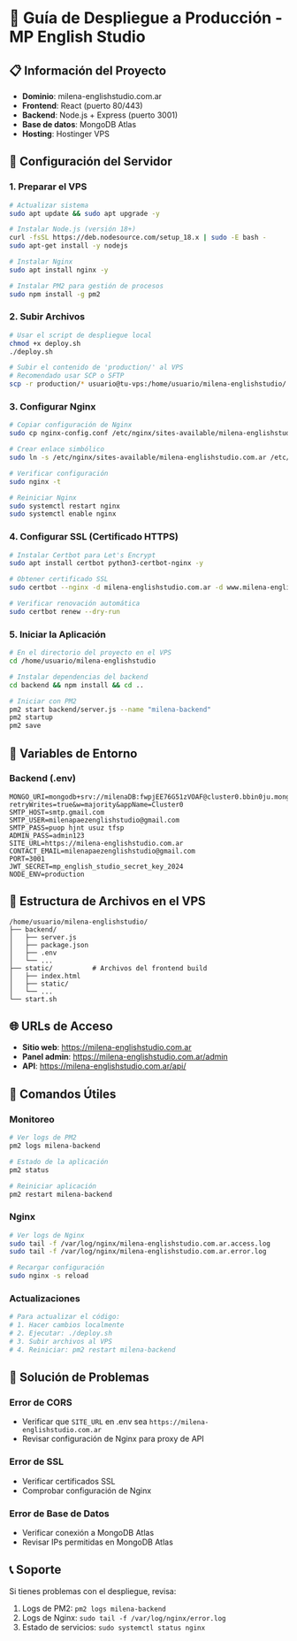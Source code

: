 # 🚀 Guía de Despliegue a Producción - MP English Studio

## 📋 Información del Proyecto
- **Dominio**: milena-englishstudio.com.ar
- **Frontend**: React (puerto 80/443)
- **Backend**: Node.js + Express (puerto 3001)
- **Base de datos**: MongoDB Atlas
- **Hosting**: Hostinger VPS

## 🔧 Configuración del Servidor

### 1. **Preparar el VPS**
```bash
# Actualizar sistema
sudo apt update && sudo apt upgrade -y

# Instalar Node.js (versión 18+)
curl -fsSL https://deb.nodesource.com/setup_18.x | sudo -E bash -
sudo apt-get install -y nodejs

# Instalar Nginx
sudo apt install nginx -y

# Instalar PM2 para gestión de procesos
sudo npm install -g pm2
```

### 2. **Subir Archivos**
```bash
# Usar el script de despliegue local
chmod +x deploy.sh
./deploy.sh

# Subir el contenido de 'production/' al VPS
# Recomendado usar SCP o SFTP
scp -r production/* usuario@tu-vps:/home/usuario/milena-englishstudio/
```

### 3. **Configurar Nginx**
```bash
# Copiar configuración de Nginx
sudo cp nginx-config.conf /etc/nginx/sites-available/milena-englishstudio.com.ar

# Crear enlace simbólico
sudo ln -s /etc/nginx/sites-available/milena-englishstudio.com.ar /etc/nginx/sites-enabled/

# Verificar configuración
sudo nginx -t

# Reiniciar Nginx
sudo systemctl restart nginx
sudo systemctl enable nginx
```

### 4. **Configurar SSL (Certificado HTTPS)**
```bash
# Instalar Certbot para Let's Encrypt
sudo apt install certbot python3-certbot-nginx -y

# Obtener certificado SSL
sudo certbot --nginx -d milena-englishstudio.com.ar -d www.milena-englishstudio.com.ar

# Verificar renovación automática
sudo certbot renew --dry-run
```

### 5. **Iniciar la Aplicación**
```bash
# En el directorio del proyecto en el VPS
cd /home/usuario/milena-englishstudio

# Instalar dependencias del backend
cd backend && npm install && cd ..

# Iniciar con PM2
pm2 start backend/server.js --name "milena-backend"
pm2 startup
pm2 save
```

## 🔐 Variables de Entorno

### Backend (.env)
```env
MONGO_URI=mongodb+srv://milenaDB:fwpjEE76G51zVOAF@cluster0.bbin0ju.mongodb.net/?retryWrites=true&w=majority&appName=Cluster0
SMTP_HOST=smtp.gmail.com
SMTP_USER=milenapaezenglishstudio@gmail.com
SMTP_PASS=puop hjnt usuz tfsp
ADMIN_PASS=admin123
SITE_URL=https://milena-englishstudio.com.ar
CONTACT_EMAIL=milenapaezenglishstudio@gmail.com
PORT=3001
JWT_SECRET=mp_english_studio_secret_key_2024
NODE_ENV=production
```

## 📁 Estructura de Archivos en el VPS
```
/home/usuario/milena-englishstudio/
├── backend/
│   ├── server.js
│   ├── package.json
│   ├── .env
│   └── ...
├── static/          # Archivos del frontend build
│   ├── index.html
│   ├── static/
│   └── ...
└── start.sh
```

## 🌐 URLs de Acceso
- **Sitio web**: https://milena-englishstudio.com.ar
- **Panel admin**: https://milena-englishstudio.com.ar/admin
- **API**: https://milena-englishstudio.com.ar/api/

## 🔧 Comandos Útiles

### Monitoreo
```bash
# Ver logs de PM2
pm2 logs milena-backend

# Estado de la aplicación
pm2 status

# Reiniciar aplicación
pm2 restart milena-backend
```

### Nginx
```bash
# Ver logs de Nginx
sudo tail -f /var/log/nginx/milena-englishstudio.com.ar.access.log
sudo tail -f /var/log/nginx/milena-englishstudio.com.ar.error.log

# Recargar configuración
sudo nginx -s reload
```

### Actualizaciones
```bash
# Para actualizar el código:
# 1. Hacer cambios localmente
# 2. Ejecutar: ./deploy.sh
# 3. Subir archivos al VPS
# 4. Reiniciar: pm2 restart milena-backend
```

## 🚨 Solución de Problemas

### Error de CORS
- Verificar que `SITE_URL` en .env sea `https://milena-englishstudio.com.ar`
- Revisar configuración de Nginx para proxy de API

### Error de SSL
- Verificar certificados SSL
- Comprobar configuración de Nginx

### Error de Base de Datos
- Verificar conexión a MongoDB Atlas
- Revisar IPs permitidas en MongoDB Atlas

## 📞 Soporte
Si tienes problemas con el despliegue, revisa:
1. Logs de PM2: `pm2 logs milena-backend`
2. Logs de Nginx: `sudo tail -f /var/log/nginx/error.log`
3. Estado de servicios: `sudo systemctl status nginx`
